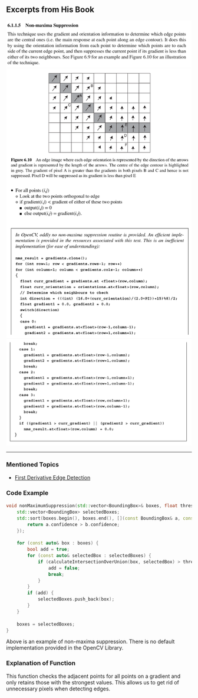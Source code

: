 ## Excerpts from His Book
![a0829973c11601f94c00ad28b43cdf4f.png](../../_resources/a0829973c11601f94c00ad28b43cdf4f.png)
![b904889d622eeb2a23f3533ae44e03e7.png](../../_resources/b904889d622eeb2a23f3533ae44e03e7.png)
![3919a4c2967d4bb9f6733a8463919257.png](../../_resources/3919a4c2967d4bb9f6733a8463919257.png)

---

### **Mentioned Topics**
- [First Derivative Edge Detection](../../Computer%20Vision/Topics/First%20Derivative%20Edge%20Detection.md)

### Code Example
```c++
void nonMaximumSuppression(std::vector<BoundingBox>& boxes, float threshold) {
    std::vector<BoundingBox> selectedBoxes;
    std::sort(boxes.begin(), boxes.end(), [](const BoundingBox& a, const BoundingBox& b) {
        return a.confidence > b.confidence;
    });

    for (const auto& box : boxes) {
        bool add = true;
        for (const auto& selectedBox : selectedBoxes) {
            if (calculateIntersectionOverUnion(box, selectedBox) > threshold) {
                add = false;
                break;
            }
        }
        if (add) {
            selectedBoxes.push_back(box);
        }
    }

    boxes = selectedBoxes;
}
```
Above is an example of non-maxima suppression. There is no default implementation provided in the OpenCV Library.

### Explanation of Function
This function checks the adjacent points for all points on a gradient and only retains those with the strongest values. This allows us to get rid of unnecessary pixels when detecting edges. 